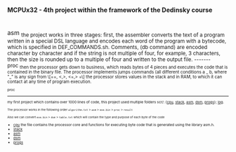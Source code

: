 #### MCPUx32 - 4th project within the framework of the Dedinsky course
<br/>
 asm  
<sub> the project works in three stages:
first, the assembler converts the text of a program written in a special DSL language and encodes each word of the program with a bytecode, which is specified in DEF_COMMANDS.sh. Comments, (db command) are encoded character by character and if the string is not multiple of four, for example, 3 characters, then the size is rounded up to a multiple of four and written to the output file. 
 ------- 
 <br/>proc  
<sub>then the processor gets down to business, which reads bytes of 4 pieces and executes the code that is contained in the binary file. The processor implements jumps commands (all different conditions a _ b, where "_" is any sign from \[==, <,>, <=,> =\] the processor stores values in the stack and in RAM, to which it can contact at any time of program execution. <sub>  
 
 proc
  _______________________________________________________________________ 
my first project which contains over 1000 lines of code, this project used multiple folders scr/: {[cpu](https://github.com/MoonXCode/MCPUx32/tree/main/scr/cpu), [stack](https://github.com/MoonXCode/MCPUx32/tree/main/scr/stack), [asm](https://github.com/MoonXCode/MCPUx32/tree/main/scr/asm), [dsm](https://github.com/MoonXCode/MCPUx32/tree/main/scr/dsm), [progs](https://github.com/MoonXCode/MCPUx32/tree/main/scr/PROGS)}; [log](https://github.com/MoonXCode/MCPUx32/tree/main/log).
 
  <sub>The processor works in the following order `algorithm.txt` > `asm` > `exe.bin` > `proc` > `result` <sub>

  <sub>Also we can convert `exe.bin` > `dsm` > `table.txt` which will contain the type and purpose of each byte of the code <sub>

* [cpu](https://github.com/MoonXCode/MCPUx32/tree/main/scr/cpu) the file contains the processor core and functions for executing byte code that is generated using the library asm.h.
* [stack](https://github.com/MoonXCode/MCPUx32/tree/main/scr/stack)
* [asm](https://github.com/MoonXCode/MCPUx32/tree/main/scr/asm)
* [dsm](https://github.com/MoonXCode/MCPUx32/tree/main/scr/dsm) 
* [progs](https://github.com/MoonXCode/MCPUx32/tree/main/scr/PROGS)
 
